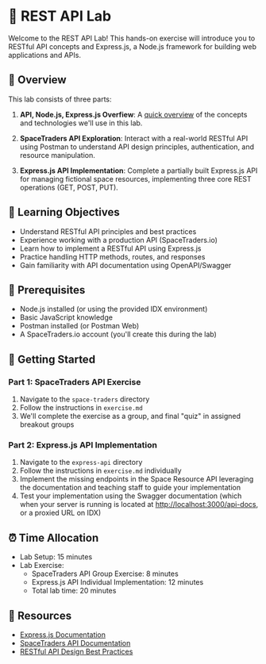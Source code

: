 # 🚀 REST API Lab

Welcome to the REST API Lab! This hands-on exercise will introduce you to RESTful API concepts and Express.js, a Node.js framework for building web applications and APIs.

## 🔎 Overview

This lab consists of three parts:
1. **API, Node.js, Express.js Overfiew**: A [quick overview](setup.md) of the concepts and technologies we'll use in this lab.

1. **SpaceTraders API Exploration**: Interact with a real-world RESTful API using Postman to understand API design principles, authentication, and resource manipulation.

2. **Express.js API Implementation**: Complete a partially built Express.js API for managing fictional space resources, implementing three core REST operations (GET, POST, PUT).

## 📖 Learning Objectives

- Understand RESTful API principles and best practices
- Experience working with a production API (SpaceTraders.io)
- Learn how to implement a RESTful API using Express.js
- Practice handling HTTP methods, routes, and responses
- Gain familiarity with API documentation using OpenAPI/Swagger

## 📝 Prerequisites

- Node.js installed (or using the provided IDX environment)
- Basic JavaScript knowledge
- Postman installed (or Postman Web)
- A SpaceTraders.io account (you'll create this during the lab)

## 🔰 Getting Started

### Part 1: SpaceTraders API Exercise

1. Navigate to the `space-traders` directory
2. Follow the instructions in `exercise.md`
3. We'll complete the exercise as a group, and final "quiz" in assigned breakout groups

### Part 2: Express.js API Implementation

1. Navigate to the `express-api` directory
2. Follow the instructions in `exercise.md` individually
3. Implement the missing endpoints in the Space Resource API leveraging the documentation and teaching staff to guide your implementation
4. Test your implementation using the Swagger documentation (which when your server is running is located at [http://localhost:3000/api-docs](http://localhost:3000/api-docs), or a proxied URL on IDX)

## ⏰ Time Allocation

- Lab Setup: 15 minutes
- Lab Exercise:
  - SpaceTraders API Group Exercise: 8 minutes
  - Express.js API Individual Implementation: 12 minutes
  - Total lab time: 20 minutes

## 📓 Resources

- [Express.js Documentation](https://expressjs.com/)
- [SpaceTraders API Documentation](https://spacetraders.io/docs/api)
- [RESTful API Design Best Practices](https://restfulapi.net/)